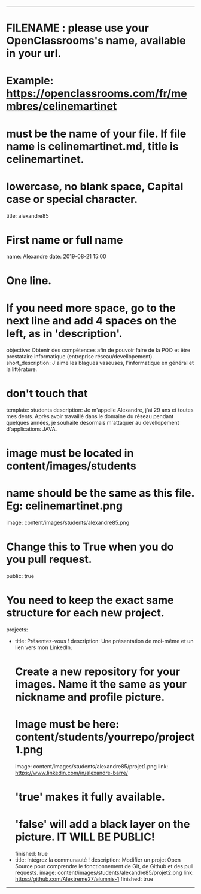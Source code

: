 ---

# FILENAME : please use your OpenClassrooms's name, available in your url.
# Example: https://openclassrooms.com/fr/membres/celinemartinet
# must be the name of your file. If file name is celinemartinet.md, title is celinemartinet.
# lowercase, no blank space, Capital case or special character.
title: alexandre85

# First name or full name
name: Alexandre
date: 2019-08-21 15:00

# One line.
# If you need more space, go to the next line and add 4 spaces on the left, as in 'description'.
objective: Obtenir des compétences afin de pouvoir faire de la POO 
    et être prestataire informatique (entreprise réseau/devellopement).
short_description: J'aime les blagues vaseuses, l'informatique en général et la littérature. 

# don't touch that
template: students
description:
    Je m'appelle Alexandre, j'ai 29 ans et toutes mes dents. Après avoir travaillé dans le domaine 
	du réseau pendant quelques années, 
	je souhaite desormais m'attaquer au devellopement d'applications JAVA.

# image must be located in content/images/students
# name should be the same as this file. Eg: celinemartinet.png
image: content/images/students/alexandre85.png

# Change this to True when you do you pull request.
public: true

# You need to keep the exact same structure for each new project.
projects:
  - title: Présentez-vous !
    description: Une présentation de moi-même et un lien vers mon LinkedIn.
    # Create a new repository for your images. Name it the same as your nickname and profile picture.
    # Image must be here: content/students/yourrepo/project1.png
    image: content/images/students/alexandre85/projet1.png
    link: https://www.linkedin.com/in/alexandre-barre/
    # 'true' makes it fully available.
    # 'false' will add a black layer on the picture. IT WILL BE PUBLIC!
    finished: true
  - title: Intégrez la communauté !
    description: Modifier un projet Open Source pour comprendre le fonctionnement de Git, de Github 
	et des pull requests. 
    image: content/images/students/alexandre85/projet2.png
    link: https://github.com/Alextreme27/alumnis-1
    finished: true
 
---
